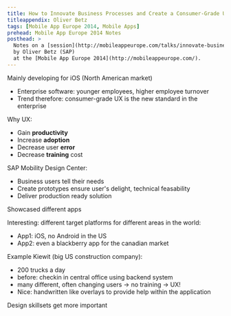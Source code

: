 ```yaml
---
title: How to Innovate Business Processes and Create a Consumer-Grade User Experience with Tailored Enterprise-Ready Mobile Solutions
titleappendix: Oliver Betz
tags: [Mobile App Europe 2014, Mobile Apps]
prehead: Mobile App Europe 2014 Notes
posthead: >
  Notes on a [session](http://mobileappeurope.com/talks/innovate-business-processes-create-consumer-grade-user-experience-tailored-enterprise-ready-mobile-solutions/ "How to Innovate Business Processes and Create a Consumer-Grade User Experience with Tailored Enterprise-Ready Mobile Solutions")
  by Oliver Betz (SAP) 
  at the [Mobile App Europe 2014](http://mobileappeurope.com/).
---
```


Mainly developing for iOS (North American market)

* Enterprise software: younger employees, higher employee turnover
* Trend therefore: consumer-grade UX is the new standard in the enterprise

Why UX:

* Gain **productivity**
* Increase **adoption**
* Decrease user **error**
* Decrease **training** cost

SAP Mobility Design Center:

* Business users tell their needs
* Create prototypes ensure user's delight, technical feasability
* Deliver production ready solution

Showcased different apps

Interesting: different target platforms for different areas in the world:

* App1: iOS, no Android in the US
* App2: even a blackberry app for the canadian market

Example Kiewit (big US construction company):
  
* 200 trucks a day
* before: checkin in central office using backend system  
* many different, often changing users -> no training ->  UX!
* Nice: handwritten like overlays to provide help within the application

Design skillsets get more important